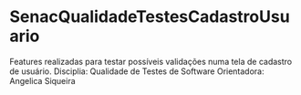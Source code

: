 # SenacQualidadeTestesCadastroUsuario
 Features realizadas para testar possíveis validações numa tela de cadastro de usuário.
 Disciplia: Qualidade de Testes de Software
 Orientadora: Angelica Siqueira
